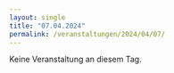 ```yaml
---
layout: single
title: "07.04.2024"
permalink: /veranstaltungen/2024/04/07/
---
```


Keine Veranstaltung an diesem Tag.
